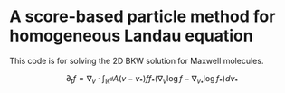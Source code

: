 # A score-based particle method for homogeneous Landau equation

This code is for solving the 2D BKW solution for Maxwell molecules.

$$
\partial_t f = \nabla_v \cdot \int_{\mathbb{R}^d} A(v-v_*) f f_* (\nabla_v \log f - \nabla_{v_*} \log f_*) dv_*
$$
